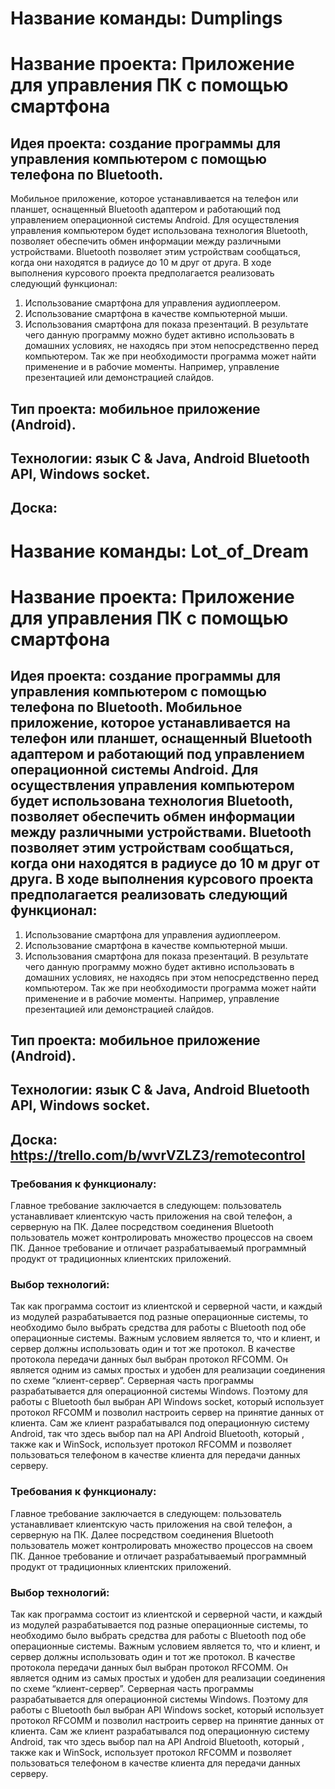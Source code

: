 
# Название команды: Dumplings

# Название проекта: Приложение для управления ПК с помощью смартфона

## Идея проекта: создание программы для управления компьютером с помощью телефона по Bluetooth. 
Мобильное приложение, которое устанавливается на телефон или планшет, 
оснащенный Bluetooth адаптером и работающий под управлением операционной системы Android.
Для осуществления управления компьютером будет использована технология Bluetooth,
позволяет обеспечить обмен информации между различными устройствами. 
Bluetooth позволяет этим устройствам сообщаться, когда они находятся в радиусе до 10 м друг от друга.
В ходе выполнения курсового проекта предполагается реализовать следующий функционал:
1. Использование смартфона для управления аудиоплеером.
2. Использование смартфона в качестве компьютерной мыши. 
3. Использования смартфона для показа презентаций.
В результате чего данную программу можно будет активно использовать в домашних условиях, не находясь при этом непосредственно перед компьютером. Так же при необходимости программа может найти применение и в рабочие моменты. Например, управление презентацией или демонстрацией слайдов.

## Тип проекта: мобильное приложение (Android).

## Технологии: язык С & Java, Android Bluetooth API, Windows socket.

## Доска: 
# Название команды: Lot_of_Dream

# Название проекта: Приложение для управления ПК с помощью смартфона

## Идея проекта: создание программы для управления компьютером с помощью телефона по Bluetooth. Мобильное приложение, которое устанавливается на телефон или планшет, оснащенный Bluetooth адаптером и работающий под управлением операционной системы Android. Для осуществления управления компьютером будет использована технология Bluetooth, позволяет обеспечить обмен информации между различными устройствами. Bluetooth позволяет этим устройствам сообщаться, когда они находятся в радиусе до 10 м друг от друга. В ходе выполнения курсового проекта предполагается реализовать следующий функционал:
1. Использование смартфона для управления аудиоплеером.
2. Использование смартфона в качестве компьютерной мыши. 
3. Использования смартфона для показа презентаций.
В результате чего данную программу можно будет активно использовать в домашних условиях, не находясь при этом непосредственно перед компьютером. Так же при необходимости программа может найти применение и в рабочие моменты. Например, управление презентацией или демонстрацией слайдов.

## Тип проекта: мобильное приложение (Android).

## Технологии: язык С & Java, Android Bluetooth API, Windows socket.

## Доска: https://trello.com/b/wvrVZLZ3/remotecontrol

### Требования к функционалу:
Главное требование заключается в следующем: пользователь устанавливает клиентскую часть приложения на свой телефон, а серверную на ПК. Далее посредством соединения Bluetooth пользователь может контролировать множество процессов на своем ПК. Данное требование и отличает разрабатываемый программный продукт от традиционных клиентских приложений.

### Выбор технологий:
Так как программа состоит из клиентской и серверной части, и каждый из модулей разрабатывается под разные операционные системы, то необходимо было выбрать средства для работы с Bluetooth под обе операционные системы. Важным условием является то, что и клиент, и сервер должны использовать один и тот же протокол. В качестве протокола передачи данных был выбран протокол RFCOMM. Он является одним из самых простых и удобен для реализации соединения по схеме “клиент-сервер”.
Серверная часть программы разрабатывается для операционной системы Windows. Поэтому для работы с Bluetooth был выбран API Windows socket, который использует протокол RFCOMM и позволил настроить сервер на принятие данных от клиента. Сам же клиент разрабатывался под операционную систему Android, так что здесь выбор пал на API Android Bluetooth, который , также как и WinSock, использует протокол RFCOMM и позволяет пользоваться телефоном в качестве клиента для передачи данных серверу.






### Требования к функционалу:
Главное требование заключается в следующем: пользователь устанавливает клиентскую часть приложения на свой телефон, а серверную на ПК. Далее посредством соединения Bluetooth пользователь может контролировать множество процессов на своем ПК. Данное требование и отличает разрабатываемый программный продукт от традиционных клиентских приложений.

### Выбор технологий:
Так как программа состоит из клиентской и серверной части, и каждый из модулей разрабатывается под разные операционные системы, то необходимо было выбрать средства для работы с Bluetooth под обе операционные системы. Важным условием является то, что и клиент, и сервер должны использовать один и тот же протокол. В качестве протокола передачи данных был выбран протокол RFCOMM. Он является одним из самых простых и удобен для реализации соединения по схеме “клиент-сервер”.
Серверная часть программы разрабатывается для операционной системы Windows. Поэтому для работы с Bluetooth был выбран API Windows socket, который использует протокол RFCOMM и позволил настроить сервер на принятие данных от клиента. Сам же клиент разрабатывался под операционную систему Android, так что здесь выбор пал на API Android Bluetooth, который , также как и WinSock, использует протокол RFCOMM и позволяет пользоваться телефоном в качестве клиента для передачи данных серверу.




